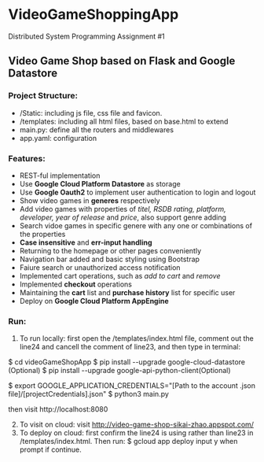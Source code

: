 # VideoGameShoppingApp

Distributed System Programming Assignment #1

## Video Game Shop based on Flask and Google Datastore

### Project Structure:
- /Static: including js file, css file and favicon.
- /templates: including all html files, based on base.html to extend
- main.py: define all the routers and middlewares
- app.yaml: configuration 

### Features:
- REST-ful implementation
- Use **Google Cloud Platform Datastore** as storage
- Use **Google Oauth2** to implement user authentication to login and logout
- Show video games in **generes** respectively
- Add video games with properties of *titel, RSDB rating, platform, developer, year of release* and *price*, also support genre adding
- Search vidoe games in specific genere with any one or combinations of the properties
- **Case insensitive** and **err-input handling**
- Returning to the homepage or other pages conveniently
- Navigation bar added and basic styling using Bootstrap
- Faiure search or unauthorized access notification
- Implemented cart operations, such as *add to cart* and *remove*
- Implemented **checkout** operations
- Maintaining the **cart** list and **purchase history** list for specific user
- Deploy on **Google Cloud Platform AppEngine**

### Run:
1. To run locally: first open the /templates/index.html file, comment out the line24 and cancell the comment of line23, and then type in terminal:

$ cd videoGameShopApp
$ pip install --upgrade google-cloud-datastore (Optional)
$ pip install --upgrade google-api-python-client(Optional)

$ export GOOGLE_APPLICATION_CREDENTIALS="[Path to the account .json file]/[projectCredentials].json"
$ python3 main.py

then visit http://localhost:8080

2. To visit on cloud: visit http://video-game-shop-sikai-zhao.appspot.com/
3. To deploy on cloud: first confirm the line24 is using rather than line23 in /templates/index.html. Then run:
$ gcloud app deploy
input y when prompt if continue.

